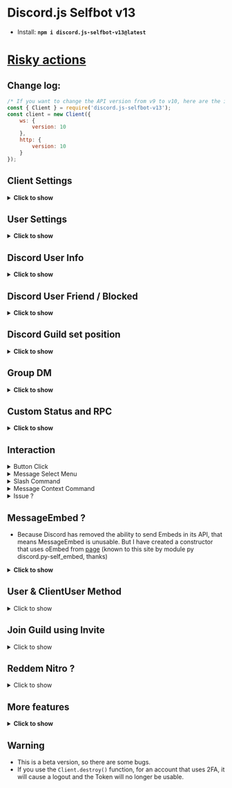 # Discord.js Selfbot v13
- Install: <strong>```npm i discord.js-selfbot-v13@latest```</strong>

# <strong>[Risky actions](https://github.com/Merubokkusu/Discord-S.C.U.M/issues/66)</strong>

## Change log:

```js
/* If you want to change the API version from v9 to v10, here are the instructions */
const { Client } = require('discord.js-selfbot-v13');
const client = new Client({
	ws: {
		version: 10
	},
	http: {
		version: 10
	}
});

```

## Client Settings
<details>
<summary><strong>Click to show</strong></summary>

```js
new Client({
  checkUpdate: true, // Check Package Update (Bot Ready) [Enable Default]
  readyStatus: false, // Set Custom Status sync from Account (Bot Ready) [Disable Default]
})
```
</details>

## User Settings
<details>
<summary><strong>Click to show</strong></summary>

```js
client.setting // Return Data Setting User;
client.setting.setDisplayCompactMode(true | false); // Message Compact Mode
client.setting.setTheme('dark' | 'light'); // Discord App theme
client.setting.setLocale(value); // Set Language
	/**
	 * * Locale Setting, must be one of:
	 * * `DANISH`
	 * * `GERMAN`
	 * * `ENGLISH_UK`
	 * * `ENGLISH_US`
	 * * `SPANISH`
	 * * `FRENCH`
	 * * `CROATIAN`
	 * * `ITALIAN`
	 * * `LITHUANIAN`
	 * * `HUNGARIAN`
	 * * `DUTCH`
	 * * `NORWEGIAN`
	 * * `POLISH`
	 * * `BRAZILIAN_PORTUGUESE`
	 * * `ROMANIA_ROMANIAN`
	 * * `FINNISH`
	 * * `SWEDISH`
	 * * `VIETNAMESE`
	 * * `TURKISH`
	 * * `CZECH`
	 * * `GREEK`
	 * * `BULGARIAN`
	 * * `RUSSIAN`
	 * * `UKRAINIAN`
	 * * `HINDI`
	 * * `THAI`
	 * * `CHINA_CHINESE`
	 * * `JAPANESE`
	 * * `TAIWAN_CHINESE`
	 * * `KOREAN`
	 * @param {string} value
	 * @returns {locale}
	 */
```

</details>

## Discord User Info
<details>
<summary><strong>Click to show</strong></summary>

Code:
```js
GuildMember.user.getProfile();
// or
User.getProfile();
```
Response
```js
User {
  id: '721746046543331449',
  bot: false,
  system: false,
  flags: UserFlagsBitField { bitfield: 256 },
  connectedAccounts: [],
  premiumSince: 1623357181151,
  premiumGuildSince: 0,
  mutualGuilds: Collection(3) [Map] {
    '906765260017516605' => { id: '906765260017516605', nick: null },
    '809133733591384155' => { id: '809133733591384155', nick: 'uwu' },
    '926065180788531261' => { id: '926065180788531261', nick: 'shiro' }
  },
  username: 'Shiraori',
  discriminator: '1782',
  avatar: 'f9ba7fb35b223e5f1a12eb910faa40c2',
  banner: undefined,
  accentColor: undefined
}
```
</details>

## Discord User Friend / Blocked
<details>
<summary><strong>Click to show</strong></summary>

Code:
```js
GuildMember.user.setFriend();
User.unFriend();
Message.member.user.sendFriendRequest();
// or
GuildMember.user.setBlock();
User.unBlock();
```
Response
```js
User {
  id: '721746046543331449',
  bot: false,
  system: false,
  flags: UserFlagsBitField { bitfield: 256 },
  note: null,
  connectedAccounts: [],
  premiumSince: 1623357181151,
  premiumGuildSince: 0,
  mutualGuilds: Collection(3) [Map] {
    '906765260017516605' => { id: '906765260017516605', nick: null },
    '809133733591384155' => { id: '809133733591384155', nick: 'uwu' },
    '926065180788531261' => { id: '926065180788531261', nick: 'shiro' }
  },
  username: 'Shiraori',
  discriminator: '1782',
  avatar: 'f9ba7fb35b223e5f1a12eb910faa40c2',
  banner: undefined,
  accentColor: undefined
}
```
</details>

## Discord Guild set position
<details>
<summary><strong>Click to show</strong></summary>

Code:
```js
guild.setPosition(position, type, folderID);
// Position: The guild's index in the directory or out of the directory
// Type:
//     + 'FOLDER': Move guild to folder
//     + 'HOME': Move the guild out of the directory
// FolderID: The folder's ID , if you want to move the guild to a folder
```
Response
```js
Guild {}
```
</details>

## Group DM
<details>
<summary><strong>Click to show</strong></summary>

Code:
```js
/* Create */
const memberAdd = [
	client.users.cache.get('id1'),
	client.users.cache.get('id2'),
	...
	client.users.cache.get('id9')
]
// Max member add to Group: 9, Min: 2
await client.channels.createGroupDM(memberAdd);
/* Edit */
const groupDM = client.channels.cache.get('id');
await groupDM.setName('New Name');
await groupDM.setIcon('iconURL');
await groupDM.getInvite();
await groupDM.fetchInvite();
await groupDM.removeInvite(invite);
await groupDM.addMember(user);
await groupDM.removeMember(user);
/* Text Channel not Bulk delete */
await groupDM.send('Hello World');
await groupDM.delete(); // Leave
```
	
</details>

## Custom Status and RPC

<details>
<summary><strong>Click to show</strong></summary>
Custom Status

```js
const RichPresence = require('discord-rpc-contructor'); // My module :))
const custom = new RichPresence.CustomStatus()
    .setUnicodeEmoji('🎮') // Set Unicode Emoji [Using one]
    .setDiscordEmoji({ // Set Custom Emoji (Nitro Classic / Boost) [Using one]
        name: 'nom',
        id: '737373737373737373',
        animated: false,
    })
    .setState('Testing') // Name of presence
    .toDiscord();
client.user.setActivity(custom);
```

Rich Presence [Custom]
```js
const RPC = require('discord-rpc-contructor');
const r = new RPC.Rpc()
	.setApplicationId('817229550684471297')
	.setType(0)
	.setState('State')
	.setName('Name')
	.setDetails('Details')
	.setParty({
		size: [1, 2],
		id: RPC.uuid(),
	})
	.setStartTimestamp(Date.now())
	.setAssetsLargeImage('929325841350000660')
	.setAssetsLargeText('Youtube')
	.setAssetsSmallImage('895316294222635008')
	.setAssetsSmallText('Bot')
client.user.setActivity(r.toDiscord().game);
// Button not working
```
<img src='https://cdn.discordapp.com/attachments/820557032016969751/955767445220646922/unknown.png'>

Rich Presence with Twitch / Spotify

```js
Update soon ~
```

<strong>How to get AssetID ?</strong>

Code

```js
const RPC = require('discord-rpc-contructor');
// Bot ID
RPC.getRpcImages('817229550684471297').then(console.log);
```
Return
```js
// ID is AssetID
[
  { id: '838629816881381376', type: 1, name: 'honkai' },
  { id: '853533658250084352', type: 1, name: 'vscode' },
  { id: '895316294222635008', type: 1, name: 'botsagiri' },
  { id: '929324633063292929', type: 1, name: 'soundcloud' },
  { id: '929324634858479666', type: 1, name: 'spotify' },
  { id: '929325841350000660', type: 1, name: 'youtube' }
]
```
You can cache to use these files, do not run this function too much because it will be rate limit
And you can change the status 5 times every 20 seconds!
</details>

## Interaction
<details>
<summary>Button Click</summary>

```js
await Button.click(Message); // Message has button (v1)
//
await message.clickButton(buttonID); // Message has button (v2)
```
</details>
<details>
<summary>Message Select Menu</summary>

```js
await MessageSelectMenu.select(Message, options); // Message has menu (v1)
// value: ['value1', 'value2' , ...]
await message.selectMenu(menuID, options) // If message has >= 2 menu
await message.selectMenu(options) // If message has 1 menu
```
</details>
<details>
<summary>Slash Command</summary>

```js
// v1 [deprecated]
// v2
await Channel.sendSlash(botID, commandName, ['option1', 'option2']);
// Eg /addrole roleID: 12345678987654321 userID: 98765432123456789
// => await Channel.sendSlash(botID, 'addrole', ['12345678987654321', '98765432123456789']);
// Command group
await Channel.sendSlash(botID, commandName, ['sub command', 'option1', 'option2']);
// Eg: /role add roleID: 12345678987654321 userID: 98765432123456789
// => await Channel.sendSlash(botID, 'role', ['add', '12345678987654321', '98765432123456789']);
```
</details>
<details>
<summary>Message Context Command</summary>

```js
// v1 [deprecated]
// v2
await message.contextMenu(botID, commandName);
```
</details>
<details>
<summary>Issue ?</summary>

- It has some minor bugs.
- ErrorCode: 20012 => You are not authorized to perform this action on this application
- I tried to fix it by creating 1 DMs with bot
- In this way, all Slash commands can be obtained
- I will try to find another way to not need to create DMs with Bot anymore
- Credit: [Here](https://www.reddit.com/r/Discord_selfbots/comments/tczprx/discum_help_creating_a_selfbot_that_can_do_ping/)
</details>

## MessageEmbed ?
- Because Discord has removed the ability to send Embeds in its API, that means MessageEmbed is unusable. But I have created a constructor that uses oEmbed from [page](https://embed.benny.fun/) (known to this site by module py discord.py-self_embed, thanks)

<details>
<summary><strong>Click to show</strong></summary>


Code:
```js
const Discord = require('discord.js-selfbot-v13');
const w = new Discord.WebEmbed({
  shorten: true,
  hidden: false // if you send this embed with MessagePayload.options.embeds, it must set to false
})
	.setAuthor({ name: 'hello', url: 'https://google.com' })
	.setColor('RED')
	.setDescription('description uh')
	.setProvider({ name: 'provider', url: 'https://google.com' })
	.setTitle('This is Title')
        .setURL('https://google.com')
	.setImage(
		'https://cdn.discordapp.com/attachments/820557032016969751/959093026695835648/unknown.png',
	)
	.setVideo(
		'https://cdn.discordapp.com/attachments/877060758092021801/957691816143097936/The_Quintessential_Quintuplets_And_Rick_Astley_Autotune_Remix.mp4',
	);
message.channel.send({ content: `Hello world`, embeds: [w] }) // Patched :)

```
### Features & Issues
- No Timestamp, Footer, Thumbnail (but embed video, thumbnail working), Fields, Author iconURL
- Video with Embed working
- Description limit 350 characters
- If you use hidden mode you must make sure your custom content is less than 1000 characters without nitro (because hidden mode uses 1000 characters + URL)

</details>


## User & ClientUser Method
<details>
<summary>Click to show</summary>

```js
// HypeSquad
await client.user.setHypeSquad('HOUSE_BRAVERY');
await client.user.setHypeSquad('HOUSE_BRILLIANCE');
await client.user.setHypeSquad('HOUSE_BALANCE');
// Set Note to User
await user.setNote('Hello World');
// Set Username
await client.user.setUsername('new username', 'password');
// Set Accent Color
await client.user.setAccentColor('RED'); // set color same as Embed.setColor()
// Set Banner
await client.user.setBanner('image file / image url'); // same as setAvatar & Require Nitro level 2
// Set Discord Tag
await client.user.setDiscriminator('1234', 'password'); // #1234 & Require Nitro
// Set About me
await client.user.setAboutMe('Hello World');
// Set Email
await client.user.setEmail('aiko.dev@mail.nezukobot.vn', 'password'); // It is clone email =))
// Change Password
await client.user.setPassword('old password', 'new password');
// Disable Account
await client.user.disableAccount('password');
// Delete Account [WARNING] Cannot be changed once used!
await client.user.deleteAccount('password');
```
</details>

## Join Guild using Invite
<details>
<summary>Click to show</summary>

```js
await client.fetchInvite('code').then(async invite => {
  await invite.acceptInvite(true); 
});
```
`invite.acceptInvite(true);` => Auto skip verify screen

<img src= 'https://cdn.discordapp.com/attachments/820557032016969751/957247688666132520/unknown.png'>

<strong>But if you are blocked by HCaptcha, this will not work</strong>
</details>

## Reddem Nitro ?
<details>
<summary>Click to show</summary>

```js
await client.reddemNitro('code')
```
</details>

## More features

<details>
<summary><strong>Click to show</strong></summary>
- I need requests from you! Ask questions, I will help you!
</details>

## Warning
- This is a beta version, so there are some bugs.
- If you use the `Client.destroy()` function, for an account that uses 2FA, it will cause a logout and the Token will no longer be usable.
